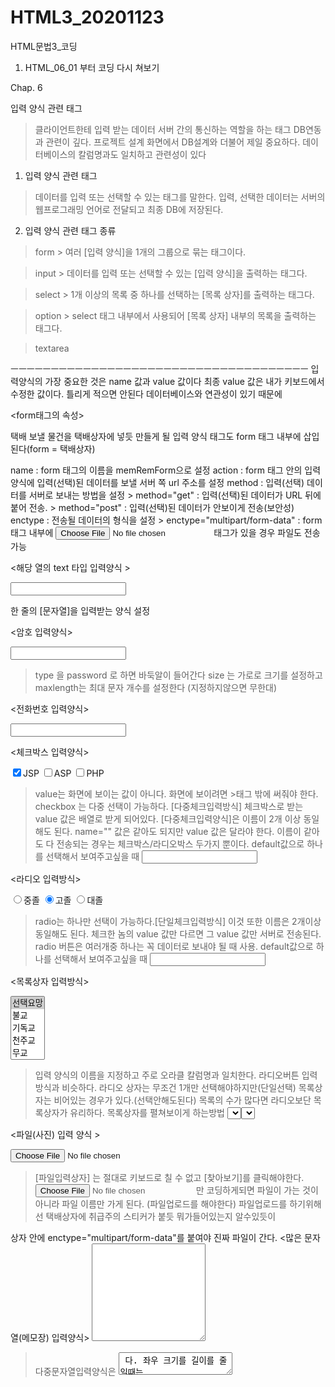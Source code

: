 # HTML3_20201123
HTML문법3_코딩

1. HTML_06_01 부터 코딩 다시 쳐보기


Chap. 6 

입력 양식 관련 태그

> 클라이언트한테 입력 받는 데이터
> 서버 간의 통신하는 역할을 하는 태그
> DB연동과 관련이 깊다.
> 프로젝트 설계 화면에서 DB설계와 더불어 제일 중요하다.
> 데이터베이스의 칼럼명과도 일치하고 관련성이 있다

1. 입력 양식 관련 태그

> 데이터를 입력 또는 선택할 수 있는 태그를 말한다.
> 입력, 선택한 데이터는 서버의 웹프로그래밍 언어로 전달되고 최종 DB에 저장된다.

2. 입력 양식 관련 태그 종류

> form
     > 여러 [입력 양식]을 1개의 그룹으로 묶는 태그이다.

> input
     > 데이터를 입력 또는 선택할 수 있는 [입력 양식]을 출력하는 태그다.

> select
     > 1개 이상의 목록 중 하나를 선택하는 [목록 상자]를 출력하는 태그다.

> option
     > select 태그 내부에서 사용되어 [목록 상자] 내부의 목록을 출력하는 태그다.

> textarea

ㅡㅡㅡㅡㅡㅡㅡㅡㅡㅡㅡㅡㅡㅡㅡㅡㅡㅡㅡㅡㅡㅡㅡㅡㅡㅡㅡㅡㅡㅡㅡㅡㅡㅡㅡㅡㅡ
입력양식의 가장 중요한 것은 name 값과 value 값이다
최종 value 값은 내가 키보드에서 수정한 값이다.
틀리게 적으면 안된다 데이터베이스와 연관성이 있기 때문에

<form태그의 속성>

<form name="memRegForm"
           action="http://www.naver.com"
           method="post"
           enctype="multipart/form-data"
>

택배 보낼 물건을 택배상자에 넣듯 만들게 될 입력 양식 태그도 form 태그 내부에 삽입된다(form = 택배상자)

name : form 태그의 이름을 memRemForm으로 설정
action : form 태그 안의 입력양식에 입력(선택)된 데이터를 보낼 서버 쪽 url 주소를 설정
method : 입력(선택) 데이터를 서버로 보내는 방법을 설정
          > method="get"  : 입력(선택)된 데이터가 URL 뒤에 붙어 전송.
          > method="post" :  입력(선택)된 데이터가 안보이게 전송(보안성)
enctype : 전송될 데이터의 형식을 설정
          > enctype="multipart/form-data" : form 태그 내부에 <input type="file">태그가 있을 경우 파일도 전송가능

<해당 열의 text 타입 입력양식 >

<td>
<input type="text" name="userId" size="20" maxlength="10">
</td>

한 줄의 [문자열]을 입력받는 양식 설정

<암호 입력양식>

<input type="password" name="pwd" value="" size="20" maxlength="12">

> type 을 password 로 하면 바둑알이 들어간다
> size 는 가로로 크기를 설정하고
> maxlength는 최대 문자 개수를 설정한다 (지정하지않으면 무한대)

<전화번호 입력양식>

<input type="text" name="phone" size="20" maxlength="15">

<체크박스 입력양식>

<input type="checkbox" name="skill" value="JSP" checked>JSP
<input type="checkbox" name="skill" value="ASP">ASP
<input type="checkbox" name="skill" value="PHP">PHP

> value는 화면에 보이는 값이 아니다. 화면에 보이려면 >태그 밖에 써줘야 한다.
> checkbox 는 다중 선택이 가능하다. [다중체크입력방식]
> 체크박스로 받는 value 값은 배열로 받게 되어있다.
> [다중체크입력양식]은 이름이 2개 이상 동일해도 된다.
> name="" 값은 같아도 되지만 value 값은 달라야 한다.
> 이름이 같아도 다 전송되는 경우는 체크박스/라디오박스 두가지 뿐이다.
> default값으로 하나를 선택해서 보여주고싶을 때 <input checked>

<라디오 입력방식>

<input type="radio" name="school" value="중졸">중졸
<input type="radio" name="school" value="고졸" checked>고졸
<input type="radio" name="school" value="대졸">대졸

> radio는 하나만 선택이 가능하다.[단일체크입력방식]
> 이것 또한 이름은 2개이상 동일해도 된다. 체크한 놈의 value 값만 다르면 
그 value 값만 서버로 전송된다. 
> radio 버튼은 여러개중 하나는 꼭 데이터로 보내야 될 때 사용.
> default값으로 하나를 선택해서 보여주고싶을 때 <input checked>

<목록상자 입력방식>

<td>
<select name="religion" size="5" multipled>
     <option value="" selected >선택요망</option>
     <option value="불교">불교</option>
     <option value="기독교">기독교</option>
     <option value="천주교">천주교</option>
     <option value="무교">무교</option>
</select>
</td>

> 입력 양식의 이름을 지정하고 주로 오라클 칼럼명과 일치한다.
> 라디오버튼 입력방식과 비슷하다.
> 라디오 상자는 무조건 1개만 선택해야하지만(단일선택)
> 목록상자는 비어있는 경우가 있다.(선택안해도된다)
> 목록의 수가 많다면 라디오보단 목록상자가 유리하다.
> 목록상자를 펼쳐보이게 하는방법 <select size="목록개수">
> 목록상자는 단일 선택이지만 다중선택도 가능하게 할 수 있다 <select multipled>
> 라디오상자/체크박스 두기능(이중성)
> 목록상자에서 디폴트값으로 하나를 선택해서 보여주고싶을 때(selected)
> option은 목록인데 옵션태그 안 value 값이 실제 db에 저장될 값이다.  


<파일(사진) 입력 양식 >

<form enctype="multipart/form-data">
<td>
     <input type="file" name="pic">
</td>

> [파일입력상자] 는 절대로 키보드로 칠 수 없고 [찾아보기]를 클릭해야한다.
> <input type="file" name=""> 만 코딩하게되면 파일이 가는 것이 아니라
   파일 이름만 가게 된다. (파일업로드를 해야한다)
> 파일업로드를 하기위해선 택배상자에 취급주의 스티커가 붙듯 뭐가들어있는지 알수있듯이
  <form> 상자 안에 enctype="multipart/form-data"를 붙여야 진짜 파일이 간다.
<많은 문자열(메모장) 입력양식>

<td>
     <textarea name="introduce" cols="20" rows="10">
     </textarea>
</td>

> 다중문자열입력양식은 <textarea> 다.
> 좌우 크기를 길이를 줄일때는 size=""가 아니라 cols=""이다.
   (cols 는 한줄에 들어가는 글자 개수)
> 줄수를 조절할 때는 rows="" 이다.


<저장 버튼과 테이블 간의 간격을 세밀하게 조절하고 싶을때>
 

1. 빈 table을 만들어 높이를 준다

<table><tr><td height="10"></td></tr></table>

테이블 태그도 독고다이 태그, 한행을 독차지하므로 자동으로 줄바꿈이 된다.

2. div 을 사용한다

<div style="height:10pt;"></div>


<버튼 클릭시 이벤트실행 입력양식>

<script>
     function checkMemForm(){
          var userId = document.regMemForm.userId.value;
          var regExp = new RegExp ( /^ [a-z][a-z0-9_]{4,9} $/ ) ;
          if(regExp.test(userId)==false){
               alert("올바른 아이디가 아닙니다")
          }               
     }
</script>
<input type="button" value="저장" onclick="checkMemForm();">



[초기화 버튼 이벤트 입력양식]

<input type="reset" value="초기화">

[서버로 보낼 주소를 설정하고 보내는 버튼 이벤트 입력 양식]

<form action="http://www.naver.com">
<input type="submit" value="저장">

[숨겨진 문자열 입력 양식]

<input type="hidden" name="mem_no" value="11">

> 숨겨진 문자열 입력양식은 코딩을 해도 화면에 보이지 않는다
> 화면에 보일 필요는 없지만 꼭 서버로 보내고 싶은 데이터가 있을 경우
   hidden 안에 담으면 된다
> 보이지 않기 때문에 개발할 때 조심해야하는데 
   hidden 태그를 text 태그로 바꾼후 value 값을 눈으로 확인 후 
   다시 text태그를 hidden으로 바꾼다.
